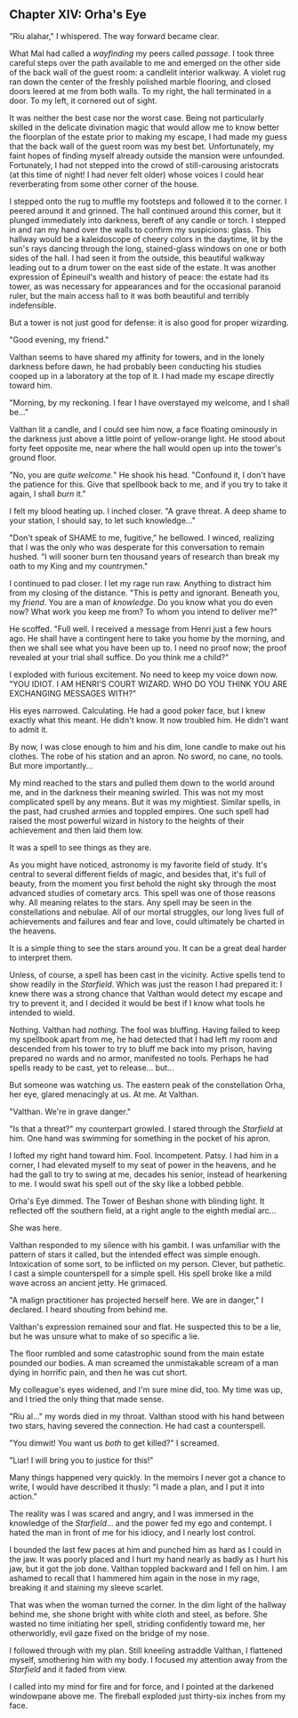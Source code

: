Chapter XIV: Orha's Eye
-----------------------

"Riu alahar," I whispered. The way forward became clear.

What Mal had called a *wayfinding* my peers called *passage*. I took three careful steps over the path available to me and emerged on the other side of the back wall of the guest room: a candlelit interior walkway. A violet rug ran down the center of the freshly polished marble flooring, and closed doors leered at me from both walls. To my right, the hall terminated in a door. To my left, it cornered out of sight.

It was neither the best case nor the worst case. Being not particularly skilled in the delicate divination magic that would allow me to know better the floorplan of the estate prior to making my escape, I had made my guess that the back wall of the guest room was my best bet. Unfortunately, my faint hopes of finding myself already outside the mansion were unfounded. Fortunately, I had not stepped into the crowd of still-carousing aristocrats (at this time of night! I had never felt older) whose voices I could hear reverberating from some other corner of the house.

I stepped onto the rug to muffle my footsteps and followed it to the corner. I peered around it and grinned. The hall continued around this corner, but it plunged immediately into darkness, bereft of any candle or torch. I stepped in and ran my hand over the walls to confirm my suspicions: glass. This hallway would be a kaleidoscope of cheery colors in the daytime, lit by the sun's rays dancing through the long, stained-glass windows on one or both sides of the hall. I had seen it from the outside, this beautiful walkway leading out to a drum tower on the east side of the estate. It was another expression of Épineuil's wealth and history of peace: the estate had its tower, as was necessary for appearances and for the occasional paranoid ruler, but the main access hall to it was both beautiful and terribly indefensible.

But a tower is not just good for defense: it is also good for proper wizarding.

"Good evening, my friend."

Valthan seems to have shared my affinity for towers, and in the lonely darkness before dawn, he had probably been conducting his studies cooped up in a laboratory at the top of it. I had made my escape directly toward him.

"Morning, by my reckoning. I fear I have overstayed my welcome, and I shall be..."

Valthan lit a candle, and I could see him now, a face floating ominously in the darkness just above a little point of yellow-orange light. He stood about forty feet opposite me, near where the hall would open up into the tower's ground floor.

"No, you are *quite welcome.*" He shook his head. "Confound it, I don't have the patience for this. Give that spellbook back to me, and if you try to take it again, I shall *burn* it."

I felt my blood heating up. I inched closer. "A grave threat. A deep shame to your station, I should say, to let such knowledge..."

"Don't speak of SHAME to me, fugitive," he bellowed. I winced, realizing that I was the only who was desperate for this conversation to remain hushed. "I will sooner burn ten thousand years of research than break my oath to my King and my countrymen."

I continued to pad closer. I let my rage run raw. Anything to distract him from my closing of the distance. "This is petty and ignorant. Beneath you, my *friend*. You are a man of *knowledge*. Do you know what you do even now? What work you keep me from? To whom you intend to deliver me?"

He scoffed. "Full well. I received a message from Henri just a few hours ago. He shall have a contingent here to take you home by the morning, and then we shall see what you have been up to. I need no proof now; the proof revealed at your trial shall suffice. Do you think me a child?"

I exploded with furious excitement. No need to keep my voice down now. "YOU IDIOT. I AM HENRI'S COURT WIZARD. WHO DO YOU THINK YOU ARE EXCHANGING MESSAGES WITH?"

His eyes narrowed. Calculating. He had a good poker face, but I knew exactly what this meant. He didn't know. It now troubled him. He didn't want to admit it.

By now, I was close enough to him and his dim, lone candle to make out his clothes. The robe of his station and an apron. No sword, no cane, no tools. But more importantly...

My mind reached to the stars and pulled them down to the world around me, and in the darkness their meaning swirled. This was not my most complicated spell by any means. But it was my mightiest. Similar spells, in the past, had crushed armies and toppled empires. One such spell had raised the most powerful wizard in history to the heights of their achievement and then laid them low.

It was a spell to see things as they are.

As you might have noticed, astronomy is my favorite field of study. It's central to several different fields of magic, and besides that, it's full of beauty, from the moment you first behold the night sky through the most advanced studies of cometary arcs. This spell was one of those reasons why. All meaning relates to the stars. Any spell may be seen in the constellations and nebulae. All of our mortal struggles, our long lives full of achievements and failures and fear and love, could ultimately be charted in the heavens.

It is a simple thing to see the stars around you. It can be a great deal harder to interpret them.

Unless, of course, a spell has been cast in the vicinity. Active spells tend to show readily in the *Starfield*. Which was just the reason I had prepared it: I knew there was a strong chance that Valthan would detect my escape and try to prevent it, and I decided it would be best if I know what tools he intended to wield.

Nothing. Valthan had *nothing.* The fool was bluffing. Having failed to keep my spellbook apart from me, he had detected that I had left my room and descended from his tower to try to bluff me back into my prison, having prepared no wards and no armor, manifested no tools. Perhaps he had spells ready to be cast, yet to release... but...

But someone was watching us. The eastern peak of the constellation Orha, her eye, glared menacingly at us. At me. At Valthan.

"Valthan. We're in grave danger."

"Is that a threat?" my counterpart growled. I stared through the *Starfield* at him. One hand was swimming for something in the pocket of his apron.

I lofted my right hand toward him. Fool. Incompetent. Patsy. I had him in a corner, I had elevated myself to my seat of power in the heavens, and he had the gall to try to swing at me, decades his senior, instead of hearkening to me. I would swat his spell out of the sky like a lobbed pebble.

Orha's Eye dimmed. The Tower of Beshan shone with blinding light. It reflected off the southern field, at a right angle to the eighth medial arc...

She was here.

Valthan responded to my silence with his gambit. I was unfamiliar with the pattern of stars it called, but the intended effect was simple enough. Intoxication of some sort, to be inflicted on my person. Clever, but pathetic. I cast a simple counterspell for a simple spell. His spell broke like a mild wave across an ancient jetty. He grimaced.

"A malign practitioner has projected herself here. We are in danger," I declared. I heard shouting from behind me.

Valthan's expression remained sour and flat. He suspected this to be a lie, but he was unsure what to make of so specific a lie.

The floor rumbled and some catastrophic sound from the main estate pounded our bodies. A man screamed the unmistakable scream of a man dying in horrific pain, and then he was cut short.

My colleague's eyes widened, and I'm sure mine did, too. My time was up, and I tried the only thing that made sense.

"Riu al..." my words died in my throat. Valthan stood with his hand between two stars, having severed the connection. He had cast a counterspell.

"You dimwit! You want us *both* to get killed?" I screamed.

"Liar! I will bring you to justice for this!"

Many things happened very quickly. In the memoirs I never got a chance to write, I would have described it thusly: "I made a plan, and I put it into action."

The reality was I was scared and angry, and I was immersed in the knowledge of the *Starfield*... and the power fed my ego and contempt. I hated the man in front of me for his idiocy, and I nearly lost control.

I bounded the last few paces at him and punched him as hard as I could in the jaw. It was poorly placed and I hurt my hand nearly as badly as I hurt his jaw, but it got the job done. Valthan toppled backward and I fell on him. I am ashamed to recall that I hammered him again in the nose in my rage, breaking it and staining my sleeve scarlet.

That was when the woman turned the corner. In the dim light of the hallway behind me, she shone bright with white cloth and steel, as before. She wasted no time initiating her spell, striding confidently toward me, her otherworldly, evil gaze fixed on the bridge of my nose.

I followed through with my plan. Still kneeling astraddle Valthan, I flattened myself, smothering him with my body. I focused my attention away from the *Starfield* and it faded from view.

I called into my mind for fire and for force, and I pointed at the darkened windowpane above me. The fireball exploded just thirty-six inches from my face.